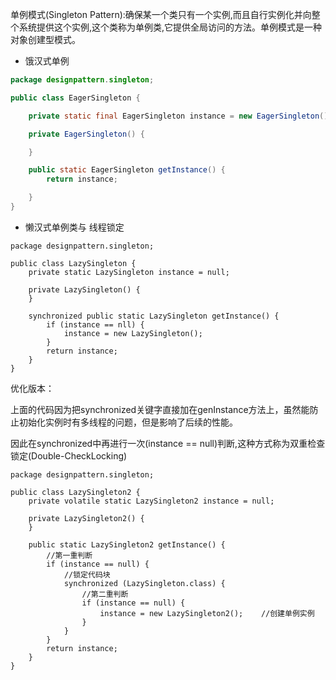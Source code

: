 单例模式\(Singleton Pattern\):确保某一个类只有一个实例,而且自行实例化并向整个系统提供这个实例,这个类称为单例类,它提供全局访问的方法。单例模式是一种对象创建型模式。

* 饿汉式单例

```java
package designpattern.singleton;

public class EagerSingleton {

    private static final EagerSingleton instance = new EagerSingleton();

    private EagerSingleton() {

    }

    public static EagerSingleton getInstance() {
        return instance;

    }
}
```

* 懒汉式单例类与 线程锁定

```
package designpattern.singleton;

public class LazySingleton {
    private static LazySingleton instance = null;

    private LazySingleton() {
    }

    synchronized public static LazySingleton getInstance() {
        if (instance == nll) {
            instance = new LazySingleton();
        }
        return instance;
    }
}
```

优化版本：

上面的代码因为把synchronized关键字直接加在genInstance方法上，虽然能防止初始化实例时有多线程的问题，但是影响了后续的性能。

因此在synchronized中再进行一次\(instance	==	null\)判断,这种方式称为双重检查锁定\(Double-CheckLocking\)

```
package designpattern.singleton;

public class LazySingleton2 {
    private volatile static LazySingleton2 instance = null;

    private LazySingleton2() {
    }

    public static LazySingleton2 getInstance() {
        //第一重判断
        if (instance == null) {
            //锁定代码块
            synchronized (LazySingleton.class) {
                //第二重判断
                if (instance == null) {
                    instance = new LazySingleton2();    //创建单例实例
                }
            }
        }
        return instance;
    }
}
```



